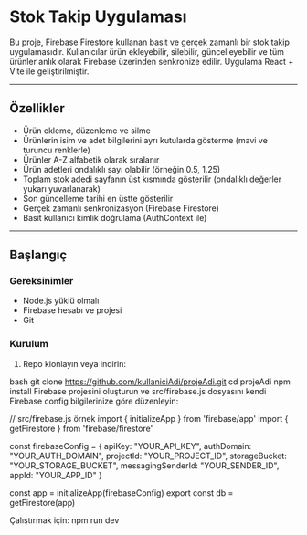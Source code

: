 # Stok Takip Uygulaması

Bu proje, Firebase Firestore kullanan basit ve gerçek zamanlı bir stok takip uygulamasıdır. Kullanıcılar ürün ekleyebilir, silebilir, güncelleyebilir ve tüm ürünler anlık olarak Firebase üzerinden senkronize edilir. Uygulama React + Vite ile geliştirilmiştir.

---

## Özellikler

- Ürün ekleme, düzenleme ve silme
- Ürünlerin isim ve adet bilgilerini ayrı kutularda gösterme (mavi ve turuncu renklerle)
- Ürünler A-Z alfabetik olarak sıralanır
- Ürün adetleri ondalıklı sayı olabilir (örneğin 0.5, 1.25)
- Toplam stok adedi sayfanın üst kısmında gösterilir (ondalıklı değerler yukarı yuvarlanarak)
- Son güncelleme tarihi en üstte gösterilir
- Gerçek zamanlı senkronizasyon (Firebase Firestore)
- Basit kullanıcı kimlik doğrulama (AuthContext ile)

---

## Başlangıç

### Gereksinimler

- Node.js yüklü olmalı
- Firebase hesabı ve projesi
- Git

### Kurulum

1. Repo klonlayın veya indirin:

bash
git clone https://github.com/kullaniciAdi/projeAdi.git
cd projeAdi
npm install
Firebase projesini oluşturun ve src/firebase.js dosyasını kendi Firebase config bilgilerinize göre düzenleyin:

// src/firebase.js örnek
import { initializeApp } from 'firebase/app'
import { getFirestore } from 'firebase/firestore'

const firebaseConfig = {
  apiKey: "YOUR_API_KEY",
  authDomain: "YOUR_AUTH_DOMAIN",
  projectId: "YOUR_PROJECT_ID",
  storageBucket: "YOUR_STORAGE_BUCKET",
  messagingSenderId: "YOUR_SENDER_ID",
  appId: "YOUR_APP_ID"
}

const app = initializeApp(firebaseConfig)
export const db = getFirestore(app)

Çalıştırmak için: 
npm run dev
